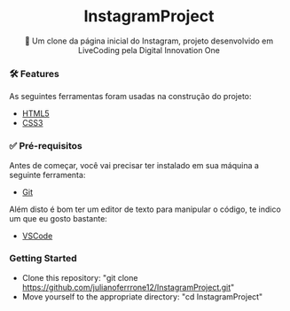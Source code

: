 <h1 align="center">
    InstagramProject
</h1>
<p align="center">🚀 Um clone da página inicial do Instagram, projeto desenvolvido em LiveCoding pela Digital Innovation One</p>

### 🛠 Features

As seguintes ferramentas foram usadas na construção do projeto:

- [HTML5](https://developer.mozilla.org/pt-BR/docs/Web/Guide/HTML/HTML5)
- [CSS3](https://developer.mozilla.org/pt-BR/docs/Web/CSS)

### ✅ Pré-requisitos

Antes de começar, você vai precisar ter instalado em sua máquina a seguinte ferramenta:<br />
- [Git](https://git-scm.com)<br />

Além disto é bom ter um editor de texto para manipular o código, te indico um que eu gosto bastante:<br />
- [VSCode](https://code.visualstudio.com/)

### Getting Started

- Clone this repository: "git clone https://github.com/julianoferrrone12/InstagramProject.git" <br />
- Move yourself to the appropriate directory: "cd InstagramProject"
